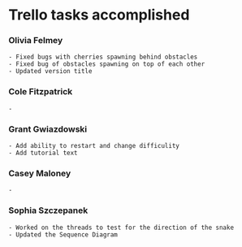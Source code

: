 # Trello tasks accomplished
### Olivia Felmey
    - Fixed bugs with cherries spawning behind obstacles
    - Fixed bug of obstacles spawning on top of each other
    - Updated version title

### Cole Fitzpatrick
    - 


### Grant Gwiazdowski
    - Add ability to restart and change difficulity
    - Add tutorial text

### Casey Maloney
    - 

### Sophia Szczepanek
    - Worked on the threads to test for the direction of the snake 
    - Updated the Sequence Diagram 
